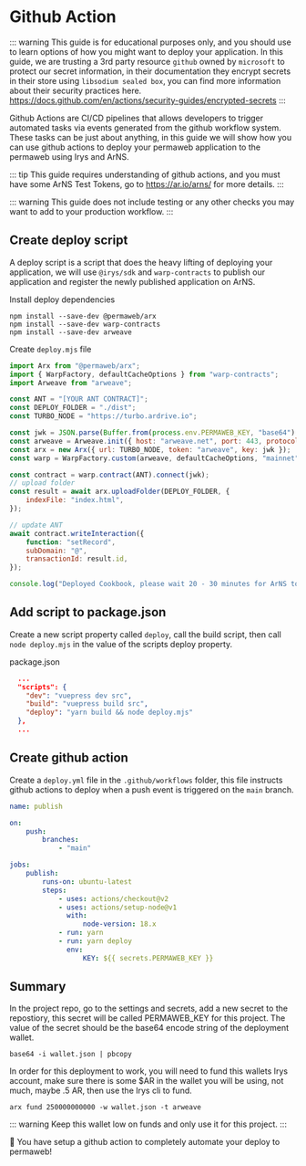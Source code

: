 # Github Action

::: warning
This guide is for educational purposes only, and you should use to learn options of how you might want to deploy your application. In this guide, we are trusting a 3rd party resource `github` owned by `microsoft` to protect our secret information, in their documentation they encrypt secrets in their store using `libsodium sealed box`, you can find more information about their security practices here. https://docs.github.com/en/actions/security-guides/encrypted-secrets
:::

Github Actions are CI/CD pipelines that allows developers to trigger automated tasks via events generated from the github workflow system. These tasks can be just about anything, in this guide we will show how you can use github actions to deploy your permaweb application to the permaweb using Irys and ArNS.

::: tip
This guide requires understanding of github actions, and you must have some ArNS Test Tokens, go to https://ar.io/arns/ for more details.
:::

::: warning
This guide does not include testing or any other checks you may want to add to your production workflow.
:::

## Create deploy script

A deploy script is a script that does the heavy lifting of deploying your application, we will use `@irys/sdk` and `warp-contracts` to publish our application and register the newly published application on ArNS.

Install deploy dependencies

```console
npm install --save-dev @permaweb/arx
npm install --save-dev warp-contracts
npm install --save-dev arweave
```

Create `deploy.mjs` file

```js
import Arx from "@permaweb/arx";
import { WarpFactory, defaultCacheOptions } from "warp-contracts";
import Arweave from "arweave";

const ANT = "[YOUR ANT CONTRACT]";
const DEPLOY_FOLDER = "./dist";
const TURBO_NODE = "https://turbo.ardrive.io";

const jwk = JSON.parse(Buffer.from(process.env.PERMAWEB_KEY, "base64").toString("utf-8"));
const arweave = Arweave.init({ host: "arweave.net", port: 443, protocol: "https" });
const arx = new Arx({ url: TURBO_NODE, token: "arweave", key: jwk });
const warp = WarpFactory.custom(arweave, defaultCacheOptions, "mainnet").useArweaveGateway().build();

const contract = warp.contract(ANT).connect(jwk);
// upload folder
const result = await arx.uploadFolder(DEPLOY_FOLDER, {
	indexFile: "index.html",
});

// update ANT
await contract.writeInteraction({
	function: "setRecord",
	subDomain: "@",
	transactionId: result.id,
});

console.log("Deployed Cookbook, please wait 20 - 30 minutes for ArNS to update!");
```

## Add script to package.json

Create a new script property called `deploy`, call the build script, then call `node deploy.mjs` in the value of the scripts deploy property.

package.json

```json
  ...
  "scripts": {
    "dev": "vuepress dev src",
    "build": "vuepress build src",
    "deploy": "yarn build && node deploy.mjs"
  },
  ...
```

## Create github action

Create a `deploy.yml` file in the `.github/workflows` folder, this file instructs github actions to deploy when a push event is triggered on the `main` branch.

```yml
name: publish

on:
    push:
        branches:
            - "main"

jobs:
    publish:
        runs-on: ubuntu-latest
        steps:
            - uses: actions/checkout@v2
            - uses: actions/setup-node@v1
              with:
                  node-version: 18.x
            - run: yarn
            - run: yarn deploy
              env:
                  KEY: ${{ secrets.PERMAWEB_KEY }}
```

## Summary

In the project repo, go to the settings and secrets, add a new secret to the repostiory, this secret will be called PERMAWEB_KEY for this project. The value of the secret should be the base64 encode string of the deployment wallet.

```console
base64 -i wallet.json | pbcopy
```

In order for this deployment to work, you will need to fund this wallets Irys account, make sure there is some $AR in the wallet you will be using, not much, maybe .5 AR, then use the Irys cli to fund.

```console
arx fund 250000000000 -w wallet.json -t arweave
```

::: warning
Keep this wallet low on funds and only use it for this project.
:::

:tada: You have setup a github action to completely automate your deploy to permaweb!
